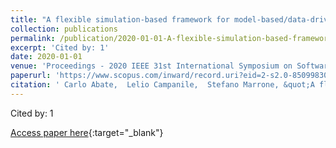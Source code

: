```yaml
---
title: "A flexible simulation-based framework for model-based/data-driven dependability evaluation"
collection: publications
permalink: /publication/2020-01-01-A-flexible-simulation-based-framework-for-model-baseddata-driven-dependability-evaluation
excerpt: 'Cited by: 1'
date: 2020-01-01
venue: 'Proceedings - 2020 IEEE 31st International Symposium on Software Reliability Engineering Workshops, ISSREW 2020'
paperurl: 'https://www.scopus.com/inward/record.uri?eid=2-s2.0-85099830276&doi=10.1109%2fISSREW51248.2020.00083&partnerID=40&md5=8c06e5bedcaf6159251a6c79a3d7a446'
citation: ' Carlo Abate,  Lelio Campanile,  Stefano Marrone, &quot;A flexible simulation-based framework for model-based/data-driven dependability evaluation.&quot; Proceedings - 2020 IEEE 31st International Symposium on Software Reliability Engineering Workshops, ISSREW 2020, 2020.'
---
```

Cited by: 1

[Access paper here](https://www.scopus.com/inward/record.uri?eid=2-s2.0-85099830276&doi=10.1109%2fISSREW51248.2020.00083&partnerID=40&md5=8c06e5bedcaf6159251a6c79a3d7a446){:target="_blank"}
